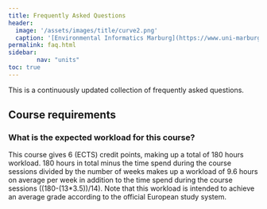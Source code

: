 ```yaml
---
title: Frequently Asked Questions
header:
  image: '/assets/images/title/curve2.png'
  caption: '[Environmental Informatics Marburg](https://www.uni-marburg.de/en/fb19/disciplines/physisch/environmentalinformatics){:target="_blank"}'
permalink: faq.html
sidebar:
        nav: "units" 
toc: true
---
```


This is a continuously updated collection of frequently asked questions.


## Course requirements

### What is the expected workload for this course?
This course gives 6 (ECTS) credit points, making up a total of 180 hours workload.
180 hours in total minus the time spend during the course sessions divided by the number of weeks makes up a workload of 9.6 hours on average per week in addition to the time spend during the course sessions ((180-(13*3.5))/14). Note that this workload is intended to achieve an average grade according to the official European study system.



<!--

## Git and GitHub

### Where can I find the url to my personal GitHub classroom repository?
Follow the link to the GitHub classroom provided by the instructor and you will find something like this:
https://github.com/GeoMOER-Students-Space/bsc-species-distribution-modelling-2021-YOURGITHUBUSERNAME.git

### How can I find out if my files were properly uploaded to the GitHub repository?
Enter the url of your GitHub Classroom repository in a web browser and check if they are there.

### How can I check if the HTML files in my GitHub repository have the right content?
You can check the contents of your (HTML) files by downloading them from the remote repository to your local computer. 
Therefore, press "code" (the green button) and then "download zip" in your repository using your internet browser.
After downloading, you can open and render HTML files with your browser.

-->
















